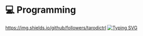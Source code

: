 # 💻 Programming
https://img.shields.io/github/followers/tarodictrl
[![Typing SVG](https://readme-typing-svg.herokuapp.com?color=%2336BCF7&lines=Computer+science+student)](https://git.io/typing-svg)
